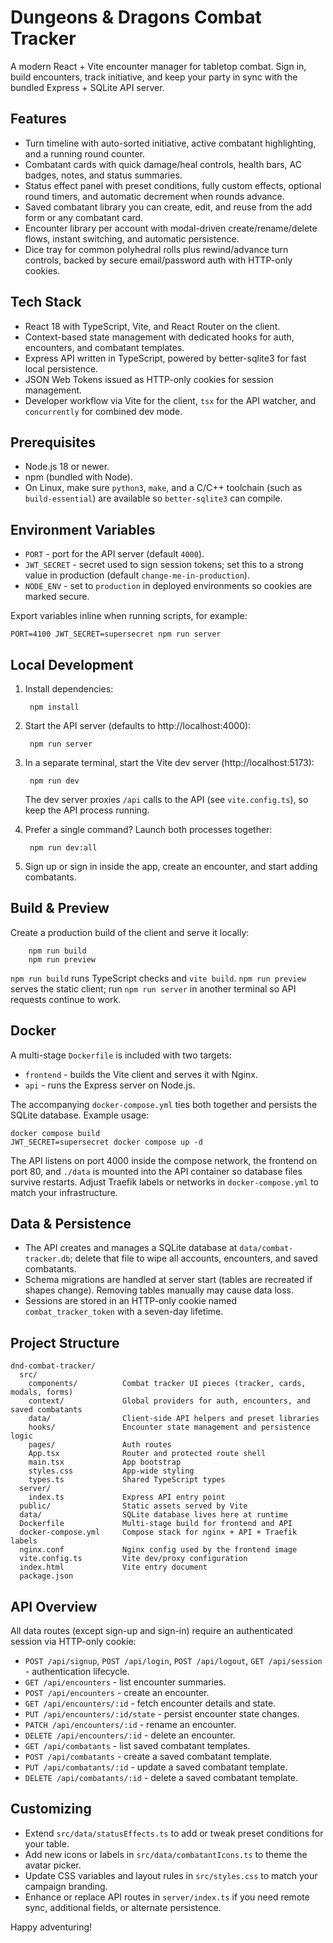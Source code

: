 # Dungeons & Dragons Combat Tracker

A modern React + Vite encounter manager for tabletop combat. Sign in, build encounters, track initiative, and keep your party in sync with the bundled Express + SQLite API server.

## Features

- Turn timeline with auto-sorted initiative, active combatant highlighting, and a running round counter.
- Combatant cards with quick damage/heal controls, health bars, AC badges, notes, and status summaries.
- Status effect panel with preset conditions, fully custom effects, optional round timers, and automatic decrement when rounds advance.
- Saved combatant library you can create, edit, and reuse from the add form or any combatant card.
- Encounter library per account with modal-driven create/rename/delete flows, instant switching, and automatic persistence.
- Dice tray for common polyhedral rolls plus rewind/advance turn controls, backed by secure email/password auth with HTTP-only cookies.

## Tech Stack

- React 18 with TypeScript, Vite, and React Router on the client.
- Context-based state management with dedicated hooks for auth, encounters, and combatant templates.
- Express API written in TypeScript, powered by better-sqlite3 for fast local persistence.
- JSON Web Tokens issued as HTTP-only cookies for session management.
- Developer workflow via Vite for the client, `tsx` for the API watcher, and `concurrently` for combined dev mode.

## Prerequisites

- Node.js 18 or newer.
- npm (bundled with Node).
- On Linux, make sure `python3`, `make`, and a C/C++ toolchain (such as `build-essential`) are available so `better-sqlite3` can compile.

## Environment Variables

- `PORT` - port for the API server (default `4000`).
- `JWT_SECRET` - secret used to sign session tokens; set this to a strong value in production (default `change-me-in-production`).
- `NODE_ENV` - set to `production` in deployed environments so cookies are marked secure.

Export variables inline when running scripts, for example:

```
PORT=4100 JWT_SECRET=supersecret npm run server
```

## Local Development

1. Install dependencies:

        npm install

2. Start the API server (defaults to http://localhost:4000):

        npm run server

3. In a separate terminal, start the Vite dev server (http://localhost:5173):

        npm run dev

   The dev server proxies `/api` calls to the API (see `vite.config.ts`), so keep the API process running.

4. Prefer a single command? Launch both processes together:

        npm run dev:all

5. Sign up or sign in inside the app, create an encounter, and start adding combatants.

## Build & Preview

Create a production build of the client and serve it locally:

        npm run build
        npm run preview

`npm run build` runs TypeScript checks and `vite build`. `npm run preview` serves the static client; run `npm run server` in another terminal so API requests continue to work.

## Docker

A multi-stage `Dockerfile` is included with two targets:

- `frontend` - builds the Vite client and serves it with Nginx.
- `api` - runs the Express server on Node.js.

The accompanying `docker-compose.yml` ties both together and persists the SQLite database. Example usage:

```
docker compose build
JWT_SECRET=supersecret docker compose up -d
```

The API listens on port 4000 inside the compose network, the frontend on port 80, and `./data` is mounted into the API container so database files survive restarts. Adjust Traefik labels or networks in `docker-compose.yml` to match your infrastructure.

## Data & Persistence

- The API creates and manages a SQLite database at `data/combat-tracker.db`; delete that file to wipe all accounts, encounters, and saved combatants.
- Schema migrations are handled at server start (tables are recreated if shapes change). Removing tables manually may cause data loss.
- Sessions are stored in an HTTP-only cookie named `combat_tracker_token` with a seven-day lifetime.

## Project Structure

```
dnd-combat-tracker/
  src/
    components/          Combat tracker UI pieces (tracker, cards, modals, forms)
    context/             Global providers for auth, encounters, and saved combatants
    data/                Client-side API helpers and preset libraries
    hooks/               Encounter state management and persistence logic
    pages/               Auth routes
    App.tsx              Router and protected route shell
    main.tsx             App bootstrap
    styles.css           App-wide styling
    types.ts             Shared TypeScript types
  server/
    index.ts             Express API entry point
  public/                Static assets served by Vite
  data/                  SQLite database lives here at runtime
  Dockerfile             Multi-stage build for frontend and API
  docker-compose.yml     Compose stack for nginx + API + Traefik labels
  nginx.conf             Nginx config used by the frontend image
  vite.config.ts         Vite dev/proxy configuration
  index.html             Vite entry document
  package.json
```

## API Overview

All data routes (except sign-up and sign-in) require an authenticated session via HTTP-only cookie:

- `POST /api/signup`, `POST /api/login`, `POST /api/logout`, `GET /api/session` - authentication lifecycle.
- `GET /api/encounters` - list encounter summaries.
- `POST /api/encounters` - create an encounter.
- `GET /api/encounters/:id` - fetch encounter details and state.
- `PUT /api/encounters/:id/state` - persist encounter state changes.
- `PATCH /api/encounters/:id` - rename an encounter.
- `DELETE /api/encounters/:id` - delete an encounter.
- `GET /api/combatants` - list saved combatant templates.
- `POST /api/combatants` - create a saved combatant template.
- `PUT /api/combatants/:id` - update a saved combatant template.
- `DELETE /api/combatants/:id` - delete a saved combatant template.

## Customizing

- Extend `src/data/statusEffects.ts` to add or tweak preset conditions for your table.
- Add new icons or labels in `src/data/combatantIcons.ts` to theme the avatar picker.
- Update CSS variables and layout rules in `src/styles.css` to match your campaign branding.
- Enhance or replace API routes in `server/index.ts` if you need remote sync, additional fields, or alternate persistence.

Happy adventuring!
